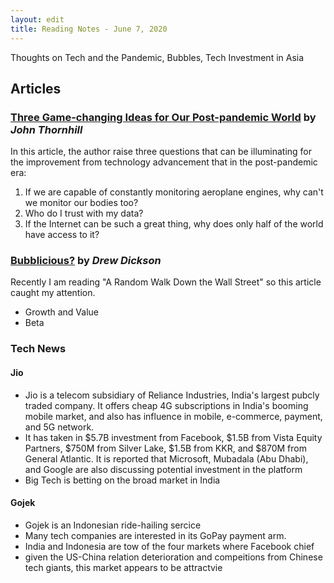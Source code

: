 ```yaml
---
layout: edit
title: Reading Notes - June 7, 2020
---
```


Thoughts on Tech and the Pandemic, Bubbles, Tech Investment in Asia

## Articles

### [Three Game-changing Ideas for Our Post-pandemic World](https://www.ft.com/content/f35db8c6-a02f-11ea-b65d-489c67b0d85d) by *John Thornhill*

In this article, the author raise three questions that can be illuminating for the improvement from technology advancement that in the post-pandemic era:

1. If we are capable of constantly monitoring aeroplane engines, why can't we monitor our bodies too?
2. Who do I trust with my data?
3. If the Internet can be such a great thing, why does only half of the world have access to it?
  



### [Bubblicious?](https://www.albertbridgecapital.com/post/bubblicious) by *Drew Dickson*

Recently I am reading "A Random Walk Down the Wall Street" so this article caught my attention.

+ Growth and Value
+ Beta
  


### Tech News

#### Jio
+ Jio is a telecom subsidiary of Reliance Industries, India's largest pubcly traded company. It offers cheap 4G subscriptions in India's booming mobile market, and also has influence in mobile, e-commerce, payment, and 5G network.
+ It has taken in $5.7B investment from Facebook, $1.5B from Vista Equity Partners, $750M from Silver Lake, $1.5B from KKR, and $870M from General Atlantic. It is reported that Microsoft, Mubadala (Abu Dhabi), and Google are also discussing potential investment in the platform
+ Big Tech is betting on the broad market in India

#### Gojek
+ Gojek is an Indonesian ride-hailing sercice
+ Many tech companies are interested in its GoPay payment arm.
+ India and Indonesia are tow of the four markets where Facebook chief 
+ given the US-China relation deterioration and compeitions from Chinese tech giants, this market appears to be attractvie

 
